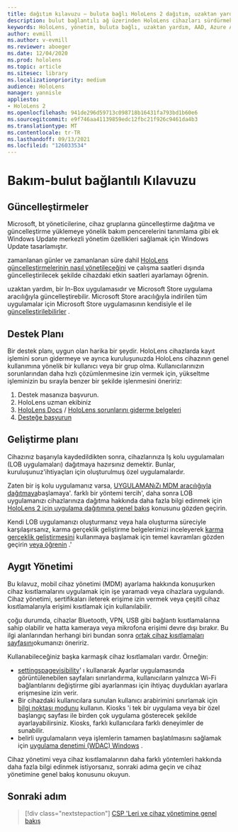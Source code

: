 ```yaml
---
title: dağıtım kılavuzu – buluta bağlı HoloLens 2 dağıtım, uzaktan yardım ile devam eden bir ölçekte.
description: bulut bağlantılı ağ üzerinden HoloLens cihazları sürdürmek ve desteklemek için ipuçlarımızla güncel kalın.
keywords: HoloLens, yönetim, buluta bağlı, uzaktan yardım, AAD, Azure AD, MDM, mobil cihaz yönetimi
author: evmill
ms.author: v-evmill
ms.reviewer: aboeger
ms.date: 12/04/2020
ms.prod: hololens
ms.topic: article
ms.sitesec: library
ms.localizationpriority: medium
audience: HoloLens
manager: yannisle
appliesto:
- HoloLens 2
ms.openlocfilehash: 941de296d59713c098718b16431fa793bd1b60e6
ms.sourcegitcommit: e9f746aa41139859edc12fbc21f926c9461da4b3
ms.translationtype: MT
ms.contentlocale: tr-TR
ms.lasthandoff: 09/13/2021
ms.locfileid: "126033534"
---
```

# <a name="maintain---cloud-connected-guide"></a>Bakım-bulut bağlantılı Kılavuzu

## <a name="updates"></a>Güncelleştirmeler

Microsoft, bt yöneticilerine, cihaz gruplarına güncelleştirme dağıtma ve güncelleştirme yüklemeye yönelik bakım pencerelerini tanımlama gibi ek Windows Update merkezli yönetim özellikleri sağlamak için Windows Update tasarlamıştır.

zamanlanan günler ve zamanlanan süre dahil [HoloLens güncelleştirmelerinin nasıl yönetileceğini](/hololens/hololens-updates) ve çalışma saatleri dışında güncelleştirilecek şekilde cihazdaki etkin saatleri ayarlamayı öğrenin.

uzaktan yardım, bir In-Box uygulamasıdır ve Microsoft Store uygulama aracılığıyla güncelleştirebilir. Microsoft Store aracılığıyla indirilen tüm uygulamalar için Microsoft Store uygulamasının kendisiyle el ile [güncelleştirilebilirler](/hololens/holographic-store-apps#update-apps) .

## <a name="support-plan"></a>Destek Planı

Bir destek planı, uygun olan harika bir şeydir. HoloLens cihazlarda kayıt işlemini sorun gidermeye ve ayrıca kuruluşunuzda HoloLens cihazının genel kullanımına yönelik bir kullanıcı veya bir grup olma. Kullanıcılarınızın sorunlarından daha hızlı çözümlenmesine izin vermek için, yükseltme işleminizin bu sırayla benzer bir şekilde işlenmesini öneririz:

1. Destek masanıza başvurun.
2. HoloLens uzman ekibiniz
3. [HoloLens Docs](/hololens/)  /  [HoloLens sorunlarını giderme belgeleri](/hololens/hololens-troubleshooting)
4. [Desteğe başvurun](https://support.serviceshub.microsoft.com/supportforbusiness/create?sapId=e9391227-fa6d-927b-0fff-f96288631b8f)

## <a name="development-plan"></a>Geliştirme planı

Cihazınız başarıyla kaydedildikten sonra, cihazlarınıza Iş kolu uygulamaları (LOB uygulamaları) dağıtmaya hazırsınız demektir. Bunlar, kuruluşunuz&#39;ihtiyaçları için oluşturulmuş özel uygulamalardır.

Zaten bir iş kolu uygulamanız varsa, [UYGULAMANıZı MDM aracılığıyla dağıtmaya](/hololens/app-deploy-intune)başlamaya&#39;. farklı bir yöntemi tercih&#39;, daha sonra LOB uygulamanızı cihazlarınıza dağıtma hakkında daha fazla bilgi edinmek için [HoloLens 2 için uygulama dağıtımına genel bakış](/hololens/app-deploy-overview) konusunu gözden geçirin.

Kendi LOB uygulamanızı oluşturmanız veya hala oluşturma süreciyle karşılaşırsanız, karma gerçeklik geliştirme belgelerimizi inceleyerek [karma gerçeklik geliştirmesini](/windows/mixed-reality/discover/get-started-with-mr) kullanmaya başlamak için temel kavramları gözden geçirin [veya öğrenin](/windows/mixed-reality/design/design) .&#39;

## <a name="device-management"></a>Aygıt Yönetimi 

Bu kılavuz, mobil cihaz yönetimi (MDM) ayarlama hakkında konuşurken cihaz kısıtlamalarını uygulamak için işe yaramadı veya cihazlara uygulandı. Cihaz yönetimi, sertifikaları ileterek erişime izin vermek veya çeşitli cihaz kısıtlamalarıyla erişimi kısıtlamak için kullanılabilir. 

çoğu durumda, cihazlar Bluetooth, VPN, USB gibi bağlantı kısıtlamalarına sahip olabilir ve hatta kameraya veya mikrofona erişimi devre dışı bırakır. Bu ilgi alanlarından herhangi biri bundan sonra [ortak cihaz kısıtlamaları sayfasını](hololens-common-device-restrictions.md)okumanızı öneririz.

Kullanabileceğiniz başka karmaşık cihaz kısıtlamaları vardır. Örneğin:

- [settingspagevisibility](settings-uri-list.md)' ı kullanarak Ayarlar uygulamasında görüntülenebilen sayfaları sınırlandırma, kullanıcıların yalnızca Wi-Fi bağlantılarını değiştirme gibi ayarlanması için ihtiyaç duydukları ayarlara erişmesine izin verir.
- Bir cihazdaki kullanıcılara sunulan kullanıcı arabirimini sınırlamak için [bilgi noktası modunu](hololens-kiosk.md) kullanın. Kiosks 'i tek bir uygulama veya bir özel başlangıç sayfası ile birden çok uygulama gösterecek şekilde ayarlayabilirsiniz. Kiosks, farklı kullanıcılara farklı deneyimler de sunabilir.  
- belirli uygulamaların veya işlemlerin tamamen başlatılmasını sağlamak için [uygulama denetimi (WDAC) Windows](windows-defender-application-control-wdac.md) .

Cihaz yönetimi veya cihaz kısıtlamalarının daha farklı yöntemleri hakkında daha fazla bilgi edinmek istiyorsanız, sonraki adıma geçin ve cihaz yönetimine genel bakış konusunu okuyun.

## <a name="next-step"></a>Sonraki adım

> [!div class="nextstepaction"]
> [CSP 'Leri ve cihaz yönetimine genel bakış](hololens-csp-policy-overview.md)